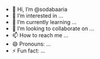 - 👋 Hi, I’m @sodabaaria
- 👀 I’m interested in ...
- 🌱 I’m currently learning ...
- 💞️ I’m looking to collaborate on ...
- 📫 How to reach me ...
- 😄 Pronouns: ...
- ⚡ Fun fact: ...

<!---
sodabaaria/sodabaaria is a ✨ special ✨ repository because its `README.md` (this file) appears on your GitHub profile.
You can click the Preview link to take a look at your changes.
--->
